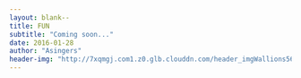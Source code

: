 ```yaml
---
layout: blank--
title: FUN
subtitle: "Coming soon..."
date: 2016-01-28
author: "Asingers"
header-img: "http://7xqmgj.com1.z0.glb.clouddn.com/header_imgWallions5635.jpg"
---
```


